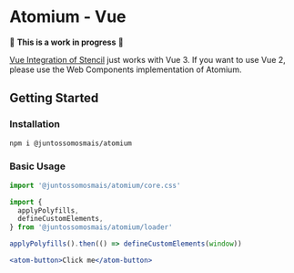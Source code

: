 # Atomium - Vue

🚧  **This is a work in progress** 🚧

[Vue Integration of Stencil](https://stenciljs.com/docs/vue) just works with Vue 3. If you want to use Vue 2, please use the Web Components implementation of Atomium.

## Getting Started

### Installation

```bash
npm i @juntossomosmais/atomium
```

### Basic Usage

```jsx
import '@juntossomosmais/atomium/core.css'

import {
  applyPolyfills,
  defineCustomElements,
} from '@juntossomosmais/atomium/loader'

applyPolyfills().then(() => defineCustomElements(window))

<atom-button>Click me</atom-button>
```
